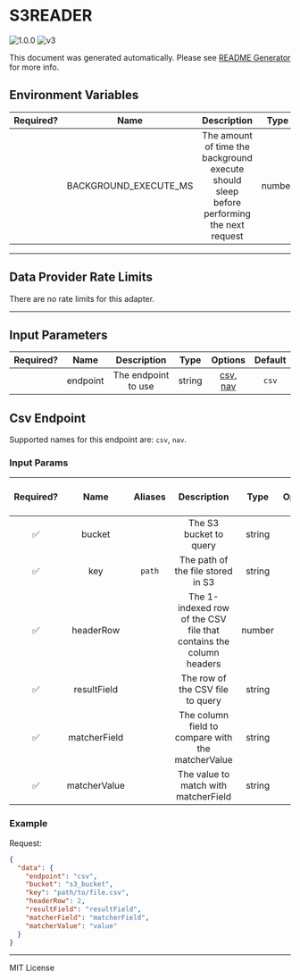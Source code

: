 # S3READER

![1.0.0](https://img.shields.io/github/package-json/v/smartcontractkit/external-adapters-js?filename=packages/sources/s3reader/package.json) ![v3](https://img.shields.io/badge/framework%20version-v3-blueviolet)

This document was generated automatically. Please see [README Generator](../../scripts#readme-generator) for more info.

## Environment Variables

| Required? |         Name          |                                        Description                                        |  Type  | Options | Default |
| :-------: | :-------------------: | :---------------------------------------------------------------------------------------: | :----: | :-----: | :-----: |
|           | BACKGROUND_EXECUTE_MS | The amount of time the background execute should sleep before performing the next request | number |         | `10000` |

---

## Data Provider Rate Limits

There are no rate limits for this adapter.

---

## Input Parameters

| Required? |   Name   |     Description     |  Type  |                  Options                   | Default |
| :-------: | :------: | :-----------------: | :----: | :----------------------------------------: | :-----: |
|           | endpoint | The endpoint to use | string | [csv](#csv-endpoint), [nav](#csv-endpoint) |  `csv`  |

## Csv Endpoint

Supported names for this endpoint are: `csv`, `nav`.

### Input Params

| Required? |     Name     | Aliases |                            Description                             |  Type  | Options | Default | Depends On | Not Valid With |
| :-------: | :----------: | :-----: | :----------------------------------------------------------------: | :----: | :-----: | :-----: | :--------: | :------------: |
|    ✅     |    bucket    |         |                       The S3 bucket to query                       | string |         |         |            |                |
|    ✅     |     key      | `path`  |                 The path of the file stored in S3                  | string |         |         |            |                |
|    ✅     |  headerRow   |         | The 1-indexed row of the CSV file that contains the column headers | number |         |         |            |                |
|    ✅     | resultField  |         |                  The row of the CSV file to query                  | string |         |         |            |                |
|    ✅     | matcherField |         |         The column field to compare with the matcherValue          | string |         |         |            |                |
|    ✅     | matcherValue |         |                The value to match with matcherField                | string |         |         |            |                |

### Example

Request:

```json
{
  "data": {
    "endpoint": "csv",
    "bucket": "s3_bucket",
    "key": "path/to/file.csv",
    "headerRow": 2,
    "resultField": "resultField",
    "matcherField": "matcherField",
    "matcherValue": "value"
  }
}
```

---

MIT License

